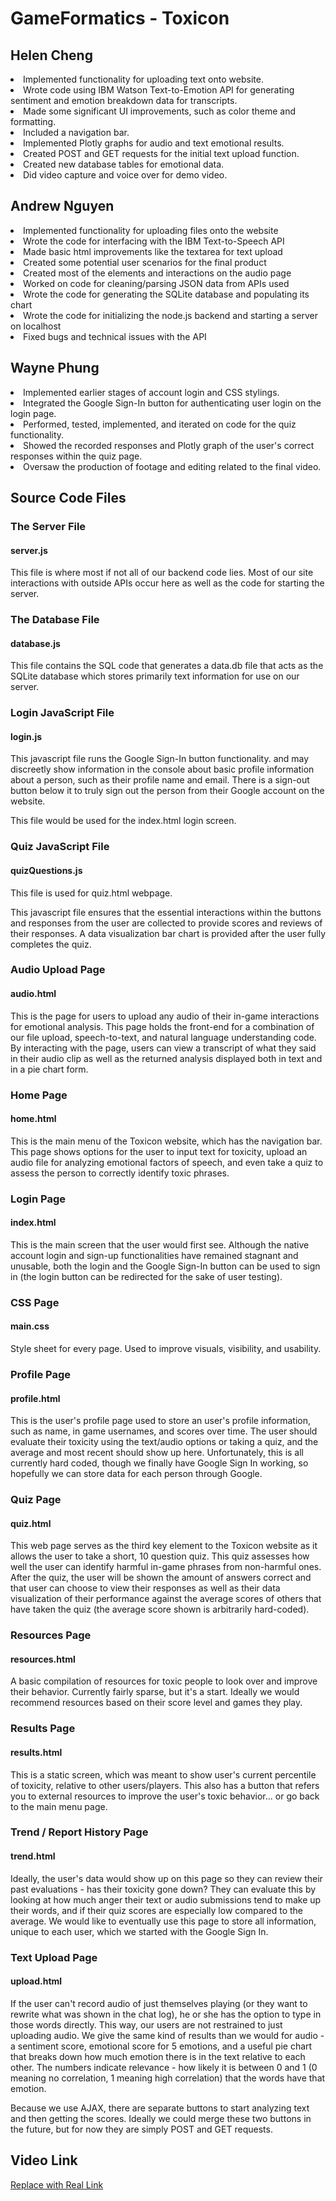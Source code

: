 # GameFormatics - Toxicon

## Helen Cheng
<li>Implemented functionality for uploading text onto website.</li>
<li>Wrote code using IBM Watson Text-to-Emotion API for generating sentiment and emotion breakdown data for transcripts.</li>
<li>Made some significant UI improvements, such as color theme and formatting.</li>
<li>Included a navigation bar.</li>
<li>Implemented Plotly graphs for audio and text emotional results.</li>
<li>Created POST and GET requests for the initial text upload function.</li>
<li>Created new database tables for emotional data.</li>
<li>Did video capture and voice over for demo video.</li>

## Andrew Nguyen
<li>Implemented functionality for uploading files onto the website</li>
<li>Wrote the code for interfacing with the IBM Text-to-Speech API </li>
<li>Made basic html improvements like the textarea for text upload</li>
<li>Created some potential user scenarios for the final product </li>
<li>Created most of the elements and interactions on the audio page</li>
<li>Worked on code for cleaning/parsing JSON data from APIs used</li>
<li>Wrote the code for generating the SQLite database and populating its chart</li>
<li>Wrote the code for initializing the node.js backend and starting a server on localhost</li>
<li>Fixed bugs and technical issues with the API</li>

## Wayne Phung
<li>Implemented earlier stages of account login and CSS stylings.</li>
<li>Integrated the Google Sign-In button for authenticating user login on the login page.</li>
<li>Performed, tested, implemented, and iterated on code for the quiz functionality.</li>
<li>Showed the recorded responses and Plotly graph of the user's correct responses within the quiz page.</li>
<li>Oversaw the production of footage and editing related to the final video.</li>

## Source Code Files

### The Server File
#### server.js

This file is where most if not all of our backend code lies.
Most of our site interactions with outside APIs occur here as well
as the code for starting the server.

### The Database File
#### database.js

This file contains the SQL code that generates a data.db file that acts as the SQLite database which stores primarily text information for use on our server.

### Login JavaScript File
#### login.js

This javascript file runs the Google Sign-In button functionality.
and may discreetly show information in the console about basic
profile information about a person, such as their profile name
and email. There is a sign-out button below it to truly sign
out the person from their Google account on the website.

This file would be used for the index.html login screen.

### Quiz JavaScript File
#### quizQuestions.js

This file is used for quiz.html webpage.

This javascript file ensures that the essential interactions within 
the buttons and responses from the user are collected to provide 
scores and reviews of their responses. A data visualization bar chart 
is provided after the user fully completes the quiz.

### Audio Upload Page
#### audio.html
This is the page for users to upload any audio of their in-game interactions for emotional analysis. This page holds the front-end for a combination of our file upload, speech-to-text, and natural language understanding code. By interacting with the page, users can view a transcript of what they said in their audio clip as well as the returned analysis displayed both in text and in a pie chart form.

### Home Page
#### home.html

This is the main menu of the Toxicon website, which has the navigation bar.
This page shows options for the user to input text for toxicity, upload an audio file
for analyzing emotional factors of speech, and even take a quiz to assess the person
to correctly identify toxic phrases.

### Login Page
#### index.html

This is the main screen that the user would first see.
Although the native account login and sign-up functionalities
have remained stagnant and unusable, both the login and the
Google Sign-In button can be used to sign in (the login
button can be redirected for the sake of user testing).

### CSS Page
#### main.css

Style sheet for every page.
Used to improve visuals, visibility, and usability.

### Profile Page
#### profile.html

This is the user's profile page used to store an user's profile information, such as name, in game
usernames, and scores over time. The user should evaluate their toxicity using the text/audio 
options or taking a quiz, and the average and most recent should show up here. Unfortunately, 
this is all currently hard coded, though we finally have Google Sign In working, so hopefully we 
can store data for each person through Google.

### Quiz Page
#### quiz.html

This web page serves as the third key element to the Toxicon website as it
allows the user to take a short, 10 question quiz. This quiz assesses
how well the user can identify harmful in-game phrases from non-harmful
ones. After the quiz, the user will be shown the amount of answers correct
and that user can choose to view their responses as well as their data
visualization of their performance against the average scores of others
that have taken the quiz (the average score shown is arbitrarily hard-coded).

### Resources Page
#### resources.html

A basic compilation of resources for toxic people to look over and
improve their behavior. Currently fairly sparse, but it's a start.
Ideally we would recommend resources based on their score level
and games they play.

### Results Page
#### results.html

This is a static screen, which was meant to show user's current percentile 
of toxicity, relative to other users/players. This also has a button that
refers you to external resources to improve the user's toxic behavior...
or go back to the main menu page.

### Trend / Report History Page
#### trend.html

Ideally, the user's data would show up on this page so they
can review their past evaluations - has their toxicity gone down?
They can evaluate this by looking at how much anger their text or
audio submissions tend to make up their words, and if their quiz
scores are especially low compared to the average. We would like
to eventually use this page to store all information, unique to
each user, which we started with the Google Sign In.

### Text Upload Page
#### upload.html

If the user can't record audio of just themselves playing (or they
want to rewrite what was shown in the chat log), he or she has the
option to type in those words directly. This way, our users are
not restrained to just uploading audio. We give the same kind of
results than we would for audio - a sentiment score, emotional score
for 5 emotions, and a useful pie chart that breaks down how much
emotion there is in the text relative to each other. The numbers
indicate relevance - how likely it is between 0 and 1 
(0 meaning no correlation, 1 meaning high correlation) that the 
words have that emotion.

Because we use AJAX, there are separate buttons to start analyzing
text and then getting the scores. Ideally we could merge these
two buttons in the future, but for now they are simply POST and GET
requests.

## Video Link
[Replace with Real Link](https://www.youtube.com/watch?v=dQw4w9WgXcQ)
